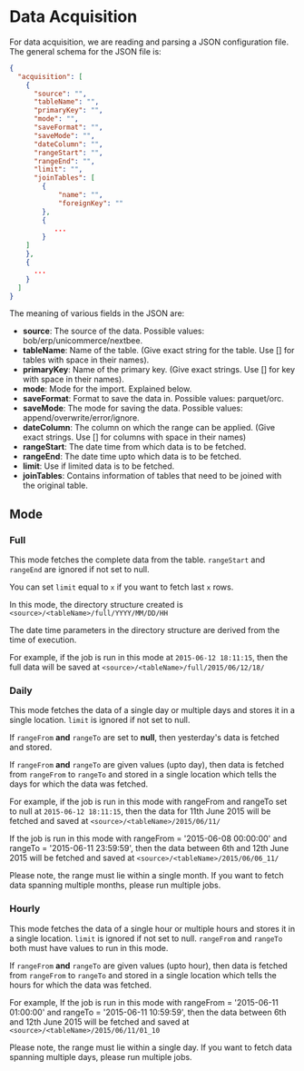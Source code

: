Data Acquisition
================

For data acquisition, we are reading and parsing a JSON configuration file. The general schema for the JSON file is:

```json
{
  "acquisition": [
    {
      "source": "",
      "tableName": "",
      "primaryKey": "",
      "mode": "",
      "saveFormat": "",
      "saveMode": "",
      "dateColumn": "",
      "rangeStart": "",
      "rangeEnd": "",
      "limit": "",
      "joinTables": [
        {
            "name": "",
            "foreignKey": "" 
        },
        {
           ... 
        }
    ]
    },
    {
      ...
    }
  ]
}
```


The meaning of various fields in the JSON are:

* **source**: The source of the data. Possible values: bob/erp/unicommerce/nextbee.
* **tableName**: Name of the table. (Give exact string for the table. Use [] for tables with space in their names).
* **primaryKey**: Name of the primary key. (Give exact strings. Use [] for key with space in their names).
* **mode**: Mode for the import. Explained below.
* **saveFormat**: Format to save the data in. Possible values: parquet/orc.
* **saveMode**: The mode for saving the data. Possible values: append/overwrite/error/ignore.
* **dateColumn**: The column on which the range can be applied. (Give exact strings. Use [] for columns with space in 
their names)
* **rangeStart**: The date time from which data is to be fetched.
* **rangeEnd**: The date time upto which data is to be fetched.
* **limit**: Use if limited data is to be fetched.
* **joinTables**: Contains information of tables that need to be joined with the original table.

## Mode

### Full

This mode fetches the complete data from the table. `rangeStart` and `rangeEnd` are ignored if not set to null.

You can set `limit` equal to `x` if you want to fetch last `x` rows.

In this mode, the directory structure created is `<source>/<tableName>/full/YYYY/MM/DD/HH`

The date time parameters in the directory structure are derived from the time of execution.

For example, if the job is run in this mode at `2015-06-12 18:11:15`, then the full data will be saved at 
`<source>/<tableName>/full/2015/06/12/18/` 

### Daily

This mode fetches the data of a single day or multiple days and stores it in a single location. `limit` is ignored 
if not set to null.

If `rangeFrom` **and** `rangeTo` are set to **null**, then yesterday's data is fetched and stored.

If `rangeFrom` **and** `rangeTo` are given values (upto day), then data is fetched from `rangeFrom` to `rangeTo` and 
stored in a single location which tells the days for which the data was fetched.

For example, if the job is run in this mode with rangeFrom and rangeTo set to null at `2015-06-12 18:11:15`, then the
data for 11th June 2015 will be fetched and saved at `<source>/<tableName>/2015/06/11/`

If the job is run in this mode with rangeFrom = '2015-06-08 00:00:00' and rangeTo = '2015-06-11 23:59:59', then the
data between 6th and 12th June 2015 will be fetched and saved at `<source>/<tableName>/2015/06/06_11/`

Please note, the range must lie within a single month. If you want to fetch data spanning multiple months, please run
multiple jobs.

### Hourly

This mode fetches the data of a single hour or multiple hours and stores it in a single location. `limit` is ignored 
if not set to null. `rangeFrom` and `rangeTo` both must have values to run in this mode.

If `rangeFrom` **and** `rangeTo` are given values (upto hour), then data is fetched from `rangeFrom` to `rangeTo` and 
stored in a single location which tells the hours for which the data was fetched.

For example, If the job is run in this mode with rangeFrom = '2015-06-11 01:00:00' and rangeTo = '2015-06-11 10:59:59', 
then the data between 6th and 12th June 2015 will be fetched and saved at `<source>/<tableName>/2015/06/11/01_10`

Please note, the range must lie within a single day. If you want to fetch data spanning multiple days, please run
multiple jobs.
